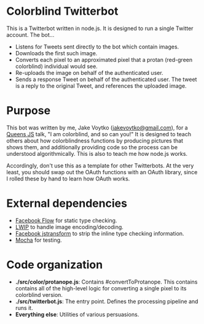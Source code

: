 # Colorblind Twitterbot #

This is a Twitterbot written in node.js. It is designed to run a single Twitter
account. The bot...

- Listens for Tweets sent directly to the bot which contain images.
- Downloads the first such image.
- Converts each pixel to an approximated pixel that a protan (red-green
  colorblind) individual would see.
- Re-uploads the image on behalf of the authenticated user.
- Sends a response Tweet on behalf of the authenticated user. The tweet is a
  reply to the original Tweet, and references the uploaded image.

# Purpose #

This bot was written by me, Jake Voytko (jakevoytko@gmail.com), for a
[Queens JS](http://queensjs.com) talk, "I am colorblind, and so can you!"  It is
designed to teach others about how colorblindness functions by producing
pictures that shows them, and additionally providing code so the process can be
understood algorithmically. This is also to teach me how node.js
works. 

Accordingly, don't use this as a template for other Twitterbots. At the very
least, you should swap out the OAuth functions with an OAuth library, since I
rolled these by hand to learn how OAuth works.

# External dependencies #

- [Facebook Flow](http://flowtype.org/) for static type checking.
- [LWIP](https://github.com/EyalAr/lwip) to handle image encoding/decoding.
- [Facebook jstransform](https://github.com/facebook/jstransform) to strip the
  inline type checking information.
- [Mocha](https://mochajs.org/) for testing.

# Code organization #

- **./src/color/protanope.js**: Contains #convertToProtanope. This contains
  contains all of the high-level logic for converting a single pixel to its
  colorblind version.
- **./src/twitterbot.js**: The entry point. Defines the processing pipeline and
  runs it.
- **Everything else**: Utilities of various persuasions.
